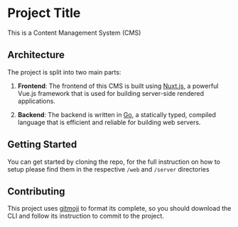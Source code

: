 # Project Title

This is a Content Management System (CMS)

## Architecture

The project is split into two main parts:

1. **Frontend**: The frontend of this CMS is built using [Nuxt.js](https://nuxtjs.org/), a powerful Vue.js framework that is used for building server-side rendered applications.

2. **Backend**: The backend is written in [Go](https://golang.org/), a statically typed, compiled language that is efficient and reliable for building web servers.

## Getting Started

You can get started by cloning the repo, for the full instruction on how to setup please find them in the respective `/web` and `/server` directories

## Contributing

This project uses [gitmoji](https://github.com/carloscuesta/gitmoji-cli) to format its complete, so you should download the CLI and follow its instruction to commit to the project.
